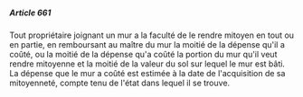 ##### Article 661

Tout propriétaire joignant un mur a la faculté de le rendre mitoyen en tout ou en partie, en remboursant au maître du mur la moitié de la dépense qu'il a coûté, ou la moitié de la dépense qu'a coûté la portion du mur qu'il veut rendre mitoyenne et la moitié de la valeur du sol sur lequel le mur est bâti. La dépense que le mur a coûté est estimée à la date de l'acquisition de sa mitoyenneté, compte tenu de l'état dans lequel il se trouve.

